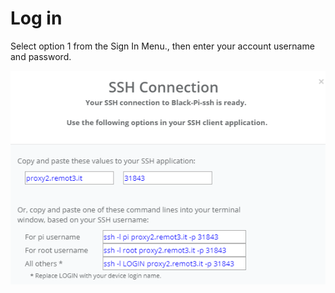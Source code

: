 # Log in

Select option 1 from the Sign In Menu., then enter your account username and password.

![](../../.gitbook/assets/image%20%28105%29.png)

